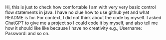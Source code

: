 Hi, this is just to check how comfortable I am with very very basic control flow statements in java.
I have no clue how to use github yet and what README is for.
For context, I did not think about the code by myself. I asked ChatGPT to give me a project so I could code it by myself, and also tell me how it should like like because I have no creativity e.g., Username: Password: and so on.
